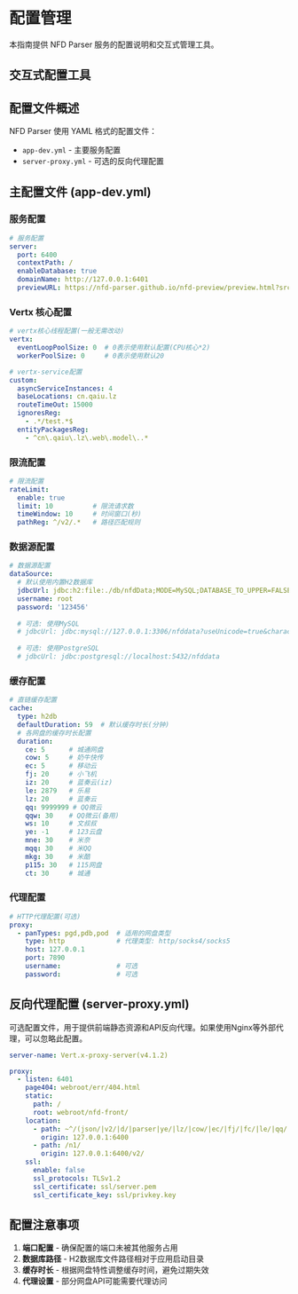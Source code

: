 # 配置管理

本指南提供 NFD Parser 服务的配置说明和交互式管理工具。

## 交互式配置工具

<ConfigManager />

## 配置文件概述

NFD Parser 使用 YAML 格式的配置文件：

- `app-dev.yml` - 主要服务配置
- `server-proxy.yml` - 可选的反向代理配置

## 主配置文件 (app-dev.yml)

### 服务配置

```yaml
# 服务配置
server:
  port: 6400
  contextPath: /
  enableDatabase: true
  domainName: http://127.0.0.1:6401
  previewURL: https://nfd-parser.github.io/nfd-preview/preview.html?src=
```

### Vertx 核心配置

```yaml
# vertx核心线程配置(一般无需改动)
vertx:
  eventLoopPoolSize: 0  # 0表示使用默认配置(CPU核心*2)
  workerPoolSize: 0     # 0表示使用默认20

# vertx-service配置
custom:
  asyncServiceInstances: 4
  baseLocations: cn.qaiu.lz
  routeTimeOut: 15000
  ignoresReg:
    - .*/test.*$
  entityPackagesReg:
    - ^cn\.qaiu\.lz\.web\.model\..*
```

### 限流配置

```yaml
# 限流配置
rateLimit:
  enable: true
  limit: 10          # 限流请求数
  timeWindow: 10     # 时间窗口(秒)
  pathReg: ^/v2/.*   # 路径匹配规则
```

### 数据源配置

```yaml
# 数据源配置
dataSource:
  # 默认使用内置H2数据库
  jdbcUrl: jdbc:h2:file:./db/nfdData;MODE=MySQL;DATABASE_TO_UPPER=FALSE
  username: root
  password: '123456'
  
  # 可选: 使用MySQL
  # jdbcUrl: jdbc:mysql://127.0.0.1:3306/nfddata?useUnicode=true&characterEncoding=utf-8&serverTimezone=GMT%2B8&useSSL=false
  
  # 可选: 使用PostgreSQL
  # jdbcUrl: jdbc:postgresql://localhost:5432/nfddata
```

### 缓存配置

```yaml
# 直链缓存配置
cache:
  type: h2db
  defaultDuration: 59  # 默认缓存时长(分钟)
  # 各网盘的缓存时长配置
  duration:
    ce: 5      # 城通网盘
    cow: 5     # 奶牛快传
    ec: 5      # 移动云
    fj: 20     # 小飞机
    iz: 20     # 蓝奏云(iz)
    le: 2879   # 乐易
    lz: 20     # 蓝奏云
    qq: 9999999 # QQ微云
    qqw: 30    # QQ微云(备用)
    ws: 10     # 文叔叔
    ye: -1     # 123云盘
    mne: 30    # 米奈
    mqq: 30    # 米QQ
    mkg: 30    # 米酷
    p115: 30   # 115网盘
    ct: 30     # 城通
```

### 代理配置

```yaml
# HTTP代理配置(可选)
proxy:
  - panTypes: pgd,pdb,pod  # 适用的网盘类型
    type: http             # 代理类型: http/socks4/socks5
    host: 127.0.0.1
    port: 7890
    username:              # 可选
    password:              # 可选
```

## 反向代理配置 (server-proxy.yml)

可选配置文件，用于提供前端静态资源和API反向代理。如果使用Nginx等外部代理，可以忽略此配置。

```yaml
server-name: Vert.x-proxy-server(v4.1.2)

proxy:
  - listen: 6401
    page404: webroot/err/404.html
    static:
      path: /
      root: webroot/nfd-front/
    location:
      - path: ~^/(json/|v2/|d/|parser|ye/|lz/|cow/|ec/|fj/|fc/|le/|qq/|ws/|iz/|ce/).*
        origin: 127.0.0.1:6400
      - path: /n1/
        origin: 127.0.0.1:6400/v2/
    ssl:
      enable: false
      ssl_protocols: TLSv1.2
      ssl_certificate: ssl/server.pem
      ssl_certificate_key: ssl/privkey.key
```

## 配置注意事项

1. **端口配置** - 确保配置的端口未被其他服务占用
2. **数据库路径** - H2数据库文件路径相对于应用启动目录
3. **缓存时长** - 根据网盘特性调整缓存时间，避免过期失效
4. **代理设置** - 部分网盘API可能需要代理访问

<script setup>
import ConfigManager from '../.vitepress/components/ConfigManager.vue'
</script>